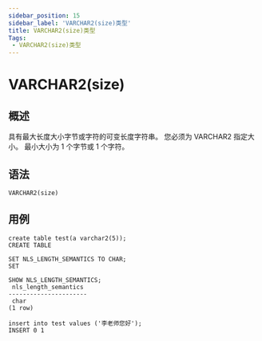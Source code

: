 ```yaml
---
sidebar_position: 15
sidebar_label: 'VARCHAR2(size)类型'
title: VARCHAR2(size)类型
Tags:
 - VARCHAR2(size)类型
---
```


# VARCHAR2(size)

## 概述

具有最大长度大小字节或字符的可变长度字符串。 您必须为 VARCHAR2 指定大小。 最小大小为 1 个字节或 1 个字符。

## 语法

```
VARCHAR2(size)
```

## 用例

```
create table test(a varchar2(5));
CREATE TABLE

SET NLS_LENGTH_SEMANTICS TO CHAR;
SET

SHOW NLS_LENGTH_SEMANTICS;
 nls_length_semantics
----------------------
 char
(1 row)

insert into test values ('李老师您好');
INSERT 0 1
```
